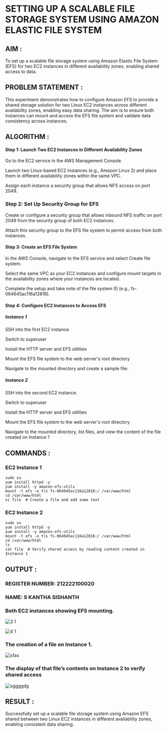 # SETTING UP A SCALABLE FILE STORAGE SYSTEM USING AMAZON ELASTIC FILE SYSTEM
 
## AIM :

To set up a scalable file storage system using Amazon Elastic File System (EFS) for two EC2 instances in different availability zones, enabling shared access to data.

## PROBLEM STATEMENT :

This experiment demonstrates how to configure Amazon EFS to provide a shared storage solution for two Linux EC2 instances across different availability zones, enabling easy data sharing. The aim is to ensure both instances can mount and access the EFS file system and validate data consistency across instances.

## ALGORITHM :

#### Step 1: Launch Two EC2 Instances in Different Availability Zones

Go to the EC2 service in the AWS Management Console.</BR>

Launch two Linux-based EC2 instances (e.g., Amazon Linux 2) and place them in different availability zones within the same VPC.</BR>

Assign each instance a security group that allows NFS access on port 2049.</BR>

### Step 2: Set Up Security Group for EFS

Create or configure a security group that allows inbound NFS traffic on port 2049 from the security group of both EC2 instances.</BR>

Attach this security group to the EFS file system to permit access from both instances.</BR>

#### Step 3: Create an EFS File System

In the AWS Console, navigate to the EFS service and select Create file system.</BR>

Select the same VPC as your EC2 instances and configure mount targets in the availability zones where your instances are located.</BR>

Complete the setup and take note of the file system ID (e.g., fs-064645ac116a12816).</BR>

#### Step 4: Configure EC2 Instances to Access EFS

##### Instance 1</BR>

SSH into the first EC2 instance.</BR>

Switch to superuser</BR>

Install the HTTP server and EFS utilities</BR>

Mount the EFS file system to the web server's root directory</BR>

Navigate to the mounted directory and create a sample file:

##### Instance 2

SSH into the second EC2 instance.</BR>

Switch to superuser</BR>

Install the HTTP server and EFS utilities</BR>

Mount the EFS file system to the web server's root directory</BR>

Navigate to the mounted directory, list files, and view the content of the file created on Instance 1</BR>

## COMMANDS :

### EC2 Instance 1

```
sudo su
yum install httpd -y
yum install -y amazon-efs-utils
mount -t efs -o tls fs-064645ac116a12816:/ /var/www/html
cd /var/www/html
vi file  # Create a file and add some text
```

### EC2 Instance 2

```
sudo su
yum install httpd -y
yum install -y amazon-efs-utils
mount -t efs -o tls fs-064645ac116a12816:/ /var/www/html
cd /var/www/html
ls
cat file  # Verify shared access by reading content created in Instance 1
```

## OUTPUT :

### REGISTER NUMBER: 212222100020
### NAME: S KANTHA SISHANTH

### Both EC2 instances showing EFS mounting. 

![3 1](https://github.com/user-attachments/assets/6de78b8d-af47-4570-b57f-60f6a42afd2f)

![4 1](https://github.com/user-attachments/assets/4489c2f2-48fe-498b-a7b3-a872c222cba9)

### The creation of a file on Instance 1.

![sfas](https://github.com/user-attachments/assets/5e9b946c-52e0-46f4-a712-8891ffe03135)

### The display of that file’s contents on Instance 2 to verify shared access

![sggggdg](https://github.com/user-attachments/assets/32966c02-2c82-4916-89b2-9231d3af15eb)

## RESULT :

Successfully set up a scalable file storage system using Amazon EFS shared between two Linux EC2 instances in different availability zones, enabling consistent data sharing.
